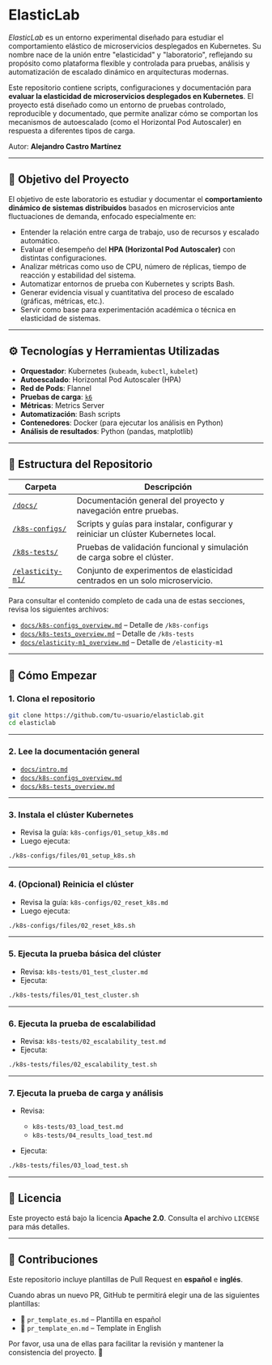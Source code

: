 # ElasticLab

*ElasticLab* es un entorno experimental diseñado para estudiar el comportamiento elástico de microservicios desplegados en Kubernetes. Su nombre nace de la unión entre "elasticidad" y "laboratorio", reflejando su propósito como plataforma flexible y controlada para pruebas, análisis y automatización de escalado dinámico en arquitecturas modernas.

Este repositorio contiene scripts, configuraciones y documentación para **evaluar la elasticidad de microservicios desplegados en Kubernetes**. El proyecto está diseñado como un entorno de pruebas controlado, reproducible y documentado, que permite analizar cómo se comportan los mecanismos de autoescalado (como el Horizontal Pod Autoscaler) en respuesta a diferentes tipos de carga.

Autor: **Alejandro Castro Martínez**

---

## 🌟 Objetivo del Proyecto

El objetivo de este laboratorio es estudiar y documentar el **comportamiento dinámico de sistemas distribuidos** basados en microservicios ante fluctuaciones de demanda, enfocado especialmente en:

- Entender la relación entre carga de trabajo, uso de recursos y escalado automático.
- Evaluar el desempeño del **HPA (Horizontal Pod Autoscaler)** con distintas configuraciones.
- Analizar métricas como uso de CPU, número de réplicas, tiempo de reacción y estabilidad del sistema.
- Automatizar entornos de prueba con Kubernetes y scripts Bash.
- Generar evidencia visual y cuantitativa del proceso de escalado (gráficas, métricas, etc.).
- Servir como base para experimentación académica o técnica en elasticidad de sistemas.

---

## ⚙️ Tecnologías y Herramientas Utilizadas

- **Orquestador**: Kubernetes (`kubeadm`, `kubectl`, `kubelet`)
- **Autoescalado**: Horizontal Pod Autoscaler (HPA)
- **Red de Pods**: Flannel
- **Pruebas de carga**: [`k6`](https://k6.io)
- **Métricas**: Metrics Server
- **Automatización**: Bash scripts
- **Contenedores**: Docker (para ejecutar los análisis en Python)
- **Análisis de resultados**: Python (pandas, matplotlib)

---

## 📁 Estructura del Repositorio

| Carpeta | Descripción |
|--------|-------------|
| [`/docs/`](docs/) | Documentación general del proyecto y navegación entre pruebas. |
| [`/k8s-configs/`](k8s-configs/) | Scripts y guías para instalar, configurar y reiniciar un clúster Kubernetes local. |
| [`/k8s-tests/`](k8s-tests/) | Pruebas de validación funcional y simulación de carga sobre el clúster. |
| [`/elasticity-m1/`](elasticity-m1/) | Conjunto de experimentos de elasticidad centrados en un solo microservicio. |

Para consultar el contenido completo de cada una de estas secciones, revisa los siguientes archivos:

- [`docs/k8s-configs_overview.md`](docs/k8s-configs_overview.md) – Detalle de `/k8s-configs`
- [`docs/k8s-tests_overview.md`](docs/k8s-tests_overview.md) – Detalle de `/k8s-tests`
- [`docs/elasticity-m1_overview.md`](docs/elasticity-m1_overview.md) – Detalle de `/elasticity-m1`


---

## 🚀 Cómo Empezar

### 1. Clona el repositorio

```bash
git clone https://github.com/tu-usuario/elasticlab.git
cd elasticlab
```

---

### 2. Lee la documentación general

- [`docs/intro.md`](docs/intro.md)
- [`docs/k8s-configs_overview.md`](docs/k8s-configs_overview.md)
- [`docs/k8s-tests_overview.md`](docs/k8s-tests_overview.md)

---

### 3. Instala el clúster Kubernetes

- Revisa la guía: `k8s-configs/01_setup_k8s.md`
- Luego ejecuta:

```bash
./k8s-configs/files/01_setup_k8s.sh
```

---

### 4. (Opcional) Reinicia el clúster

- Revisa la guía: `k8s-configs/02_reset_k8s.md`
- Luego ejecuta:

```bash
./k8s-configs/files/02_reset_k8s.sh
```

---

### 5. Ejecuta la prueba básica del clúster

- Revisa: `k8s-tests/01_test_cluster.md`
- Ejecuta:

```bash
./k8s-tests/files/01_test_cluster.sh
```

---

### 6. Ejecuta la prueba de escalabilidad

- Revisa: `k8s-tests/02_escalability_test.md`
- Ejecuta:

```bash
./k8s-tests/files/02_escalability_test.sh
```

---

### 7. Ejecuta la prueba de carga y análisis

- Revisa:
  - `k8s-tests/03_load_test.md`
  - `k8s-tests/04_results_load_test.md`

- Ejecuta:

```bash
./k8s-tests/files/03_load_test.sh
```

---

## 📜 Licencia

Este proyecto está bajo la licencia **Apache 2.0**. Consulta el archivo `LICENSE` para más detalles.

---

## 🤝 Contribuciones

Este repositorio incluye plantillas de Pull Request en **español** e **inglés**.

Cuando abras un nuevo PR, GitHub te permitirá elegir una de las siguientes plantillas:

- 📄 `pr_template_es.md` – Plantilla en español
- 📄 `pr_template_en.md` – Template in English

Por favor, usa una de ellas para facilitar la revisión y mantener la consistencia del proyecto. 🚀